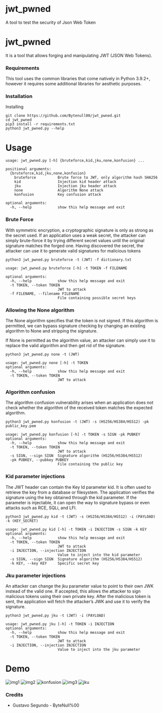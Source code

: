 # jwt_pwned
A tool to test the security of Json Web Token

# jwt_pwned

It is a tool that allows forging and manipulating JWT (JSON Web Tokens).
### Requirements

This tool uses the common libraries that come natively in Python 3.9.2+, however it requires some additional libraries for aesthetic purposes.

### Installation

Installing 

```
git clone https://github.com/Bytenull00/jwt_pwned.git
cd jwt_pwned
pip3 install -r requirements.txt
python3 jwt_pwned.py --help
```

# Usage 

```
usage: jwt_pwned.py [-h] {bruteforce,kid,jku,none,konfusion} ...

positional arguments:
  {bruteforce,kid,jku,none,konfusion}
    bruteforce          Brute force to JWT, only algorithm hash SHA256
    kid                 Injection kid header attack
    jku                 Injection jku header attack
    none                Algorithm None attack
    konfusion           Key confusion attack

optional arguments:
  -h, --help            show this help message and exit
```

### Brute Force

With symmetric encryption, a cryptographic signature is only as strong as the secret used. If an application uses a weak secret, the attacker can simply brute-force it by trying different secret values until the original signature matches the forged one. Having discovered the secret, the attacker can use it to generate valid signatures for malicious tokens
```
python3 jwt_pwned.py bruteforce -t (JWT) -f dictionary.txt
```

```
usage: jwt_pwned.py bruteforce [-h] -t TOKEN -f FILENAME

optional arguments:
  -h, --help            show this help message and exit
  -t TOKEN, --token TOKEN
                        JWT to attack
  -f FILENAME, --filename FILENAME
                        File containing possible secret keys
```

### Allowing the None algorithm

The None algorithm specifies that the token is not signed. If this algorithm is permitted, we can bypass signature checking by changing an existing algorithm to None and stripping the signature.

If None is permitted as the algorithm value, an attacker can simply use it to replace the valid algorithm and then get rid of the signature.

```
python3 jwt_pwned.py none -t (JWT)
```

```
usage: jwt_pwned.py none [-h] -t TOKEN
optional arguments:
  -h, --help            show this help message and exit
  -t TOKEN, --token TOKEN
                        JWT to attack
```

### Algorithm confusion

 The algorithm confusion vulnerability arises when an application does not check whether the algorithm of the received token matches the expected algorithm.
 
```
python3 jwt_pwned.py konfusion -t (JWT) -s (HS256/HS384/HS512) -pk public_key.pem
```

```
usage: jwt_pwned.py konfusion [-h] -t TOKEN -s SIGN -pk PUBKEY
optional arguments:
  -h, --help            show this help message and exit
  -t TOKEN, --token TOKEN
                        JWT to attack
  -s SIGN, --sign SIGN  Signature algorithm (HS256/HS384/HS512)
  -pk PUBKEY, --pubkey PUBKEY
                        File containing the public key
```
### Kid parameter injections

The JWT header can contain the Key Id parameter kid. It is often used to retrieve the key from a database or filesystem. The application verifies the signature using the key obtained through the kid parameter. If the parameter is injectable, it can open the way to signature bypass or even attacks such as RCE, SQLi, and LFI.

```
python3 jwt_pwned.py kid -t (JWT) -s (HS256/HS384/HS512) -i (PAYLOAD) -k (KEY_SECRET) 
```

```
usage: jwt_pwned.py kid [-h] -t TOKEN -i INJECTION -s SIGN -k KEY
optional arguments:
  -h, --help            show this help message and exit
  -t TOKEN, --token TOKEN
                        JWT to attack
  -i INJECTION, --injection INJECTION
                        Value to inject into the kid parameter
  -s SIGN, --sign SIGN  Signature algorithm (HS256/HS384/HS512)
  -k KEY, --key KEY     Specific secret key
```
### Jku parameter injections

 An attacker can change the jku parameter value to point to their own JWK instead of the valid one. If accepted, this allows the attacker to sign malicious tokens using their own private key. After the malicious token is sent, the application will fetch the attacker’s JWK and use it to verify the signature.
 
```
python3 jwt_pwned.py jku -t (JWT) -i (PAYLOAD)
``` 

```
usage: jwt_pwned.py jku [-h] -t TOKEN -i INJECTION
optional arguments:
  -h, --help            show this help message and exit
  -t TOKEN, --token TOKEN
                        JWT to attack
  -i INJECTION, --injection INJECTION
                        Value to inject into the jku parameter
``` 

# Demo

![img1](https://user-images.githubusercontent.com/19710178/136139507-059956a0-7485-4d92-870c-75db2b9b0336.png)
![img2](https://user-images.githubusercontent.com/19710178/136139775-e2fc8a80-d5a9-4d41-b3a7-f06c9363bd88.png)
![konfusion](https://user-images.githubusercontent.com/19710178/139336365-3c01332c-3907-4db3-a3da-c76f4b4c2926.png)
![img3](https://user-images.githubusercontent.com/19710178/136139785-c94feb4f-fbb4-426b-81a5-bccc3f532c64.png)
![jku](https://user-images.githubusercontent.com/19710178/139336374-fcccf31a-b27f-46e5-b8a5-b25ead880e80.png)

### Credits 

* Gustavo Segundo - ByteNull%00 
